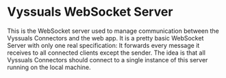 # Vyssuals WebSocket Server
This is the WebSocket server used to manage communication between the Vyssuals Connectors and the web app. It is a pretty basic WebSocket Server with only one real specification: It forwards every message it receives to all connected clients except the sender.
The idea is that all Vyssuals Connectors should connect to a single instance of this server running on the local machine.
